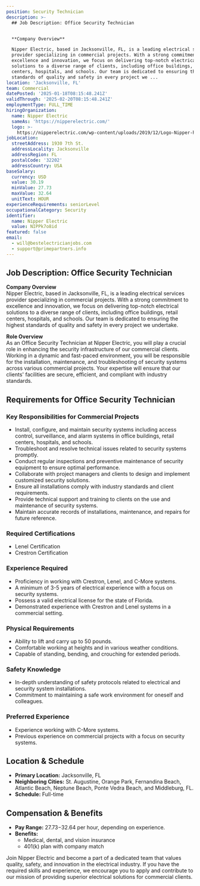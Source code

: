 ```yaml
---
position: Security Technician
description: >-
  ## Job Description: Office Security Technician


  **Company Overview**  

  Nipper Electric, based in Jacksonville, FL, is a leading electrical services
  provider specializing in commercial projects. With a strong commitment to
  excellence and innovation, we focus on delivering top-notch electrical
  solutions to a diverse range of clients, including office buildings, retail
  centers, hospitals, and schools. Our team is dedicated to ensuring the highest
  standards of quality and safety in every project we ...
location: 'Jacksonville, FL'
team: Commercial
datePosted: '2025-01-18T08:15:48.241Z'
validThrough: '2025-02-20T08:15:48.241Z'
employmentType: FULL_TIME
hiringOrganization:
  name: Nipper Electric
  sameAs: 'https://nipperelectric.com/'
  logo: >-
    https://nipperelectric.com/wp-content/uploads/2019/12/Logo-Nipper-horizontal-primary.png
jobLocation:
  streetAddress: 1930 7th St.
  addressLocality: Jacksonville
  addressRegion: FL
  postalCode: '32202'
  addressCountry: USA
baseSalary:
  currency: USD
  value: 30.19
  minValue: 27.73
  maxValue: 32.64
  unitText: HOUR
experienceRequirements: seniorLevel
occupationalCategory: Security
identifier:
  name: Nipper Electric
  value: NIPPk7o8id
featured: false
email:
  - will@bestelectricianjobs.com
  - support@primepartners.info
---
```




## Job Description: Office Security Technician

**Company Overview**  
Nipper Electric, based in Jacksonville, FL, is a leading electrical services provider specializing in commercial projects. With a strong commitment to excellence and innovation, we focus on delivering top-notch electrical solutions to a diverse range of clients, including office buildings, retail centers, hospitals, and schools. Our team is dedicated to ensuring the highest standards of quality and safety in every project we undertake.

**Role Overview**  
As an Office Security Technician at Nipper Electric, you will play a crucial role in enhancing the security infrastructure of our commercial clients. Working in a dynamic and fast-paced environment, you will be responsible for the installation, maintenance, and troubleshooting of security systems across various commercial projects. Your expertise will ensure that our clients' facilities are secure, efficient, and compliant with industry standards.

## Requirements for Office Security Technician

### Key Responsibilities for Commercial Projects
- Install, configure, and maintain security systems including access control, surveillance, and alarm systems in office buildings, retail centers, hospitals, and schools.
- Troubleshoot and resolve technical issues related to security systems promptly.
- Conduct regular inspections and preventive maintenance of security equipment to ensure optimal performance.
- Collaborate with project managers and clients to design and implement customized security solutions.
- Ensure all installations comply with industry standards and client requirements.
- Provide technical support and training to clients on the use and maintenance of security systems.
- Maintain accurate records of installations, maintenance, and repairs for future reference.

### Required Certifications
- Lenel Certification
- Crestron Certification

### Experience Required
- Proficiency in working with Crestron, Lenel, and C-More systems.
- A minimum of 3-5 years of electrical experience with a focus on security systems.
- Possess a valid electrical license for the state of Florida.
- Demonstrated experience with Crestron and Lenel systems in a commercial setting.

### Physical Requirements
- Ability to lift and carry up to 50 pounds.
- Comfortable working at heights and in various weather conditions.
- Capable of standing, bending, and crouching for extended periods.

### Safety Knowledge
- In-depth understanding of safety protocols related to electrical and security system installations.
- Commitment to maintaining a safe work environment for oneself and colleagues.

### Preferred Experience
- Experience working with C-More systems.
- Previous experience on commercial projects with a focus on security systems.

## Location & Schedule

- **Primary Location:** Jacksonville, FL  
- **Neighboring Cities:** St. Augustine, Orange Park, Fernandina Beach, Atlantic Beach, Neptune Beach, Ponte Vedra Beach, and Middleburg, FL.
- **Schedule:** Full-time

## Compensation & Benefits

- **Pay Range:** $27.73-$32.64 per hour, depending on experience.
- **Benefits:**  
  - Medical, dental, and vision insurance  
  - 401(k) plan with company match

Join Nipper Electric and become a part of a dedicated team that values quality, safety, and innovation in the electrical industry. If you have the required skills and experience, we encourage you to apply and contribute to our mission of providing superior electrical solutions for commercial clients.
